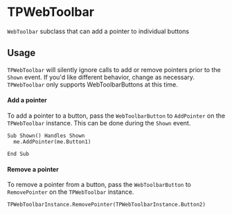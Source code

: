 # TPWebToolbar

`WebToolbar` subclass that can add a pointer to individual buttons

## Usage

`TPWebToolbar` will silently ignore calls to add or remove pointers prior to the `Shown` event. If you'd like different behavior, change as necessary. `TPWebToolbar` only supports WebToolbarButtons at this time.

#### Add a pointer

To add a pointer to a button, pass the `WebToolbarButton` to `AddPointer` on the `TPWebToolbar` instance. This can be done during the `Shown` event.
```
Sub Shown() Handles Shown
  me.AddPointer(me.Button1)
  
End Sub

```

#### Remove a pointer

To remove a pointer from a button, pass the `WebToolbarButton` to `RemovePointer` on the `TPWebToolbar` instance.
```
TPWebToolbarInstance.RemovePointer(TPWebToolbarInstance.Button2)
```
